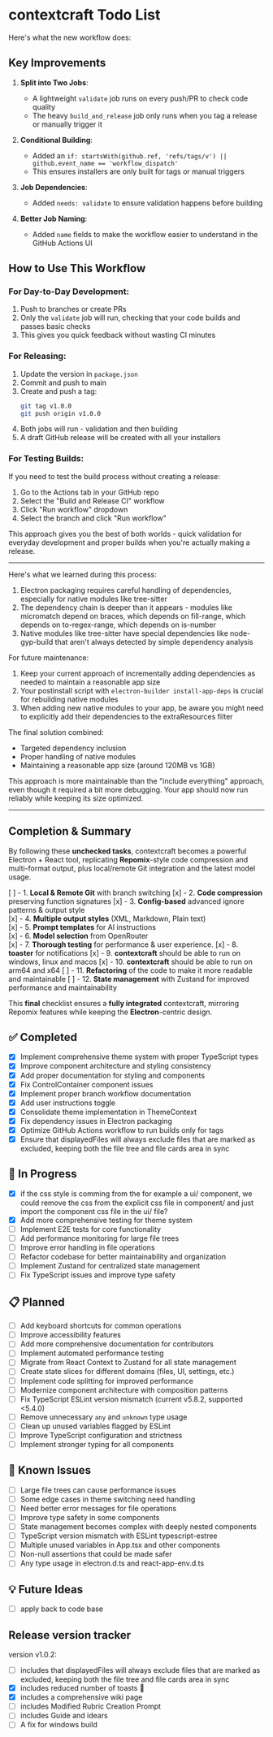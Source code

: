# contextcraft Todo List



Here's what the new workflow does:
## Key Improvements

1. **Split into Two Jobs**:
   - A lightweight `validate` job runs on every push/PR to check code quality
   - The heavy `build_and_release` job only runs when you tag a release or manually trigger it

2. **Conditional Building**:
   - Added an `if: startsWith(github.ref, 'refs/tags/v') || github.event_name == 'workflow_dispatch'` 
   - This ensures installers are only built for tags or manual triggers

3. **Job Dependencies**:
   - Added `needs: validate` to ensure validation happens before building

4. **Better Job Naming**:
   - Added `name` fields to make the workflow easier to understand in the GitHub Actions UI

## How to Use This Workflow

### For Day-to-Day Development:
1. Push to branches or create PRs
2. Only the `validate` job will run, checking that your code builds and passes basic checks
3. This gives you quick feedback without wasting CI minutes

### For Releasing:
1. Update the version in `package.json`
2. Commit and push to main
3. Create and push a tag:
   ```bash
   git tag v1.0.0
   git push origin v1.0.0
   ```
4. Both jobs will run - validation and then building
5. A draft GitHub release will be created with all your installers

### For Testing Builds:
If you need to test the build process without creating a release:
1. Go to the Actions tab in your GitHub repo
2. Select the "Build and Release CI" workflow
3. Click "Run workflow" dropdown
4. Select the branch and click "Run workflow"

This approach gives you the best of both worlds - quick validation for everyday development and proper builds when you're actually making a release.

-----------------

Here's what we learned during this process:

1. Electron packaging requires careful handling of dependencies, especially for native modules like tree-sitter
2. The dependency chain is deeper than it appears - modules like micromatch depend on braces, which depends on fill-range, which depends on to-regex-range, which depends on is-number
3. Native modules like tree-sitter have special dependencies like node-gyp-build that aren't always detected by simple dependency analysis

For future maintenance:

1. Keep your current approach of incrementally adding dependencies as needed to maintain a reasonable app size
2. Your postinstall script with `electron-builder install-app-deps` is crucial for rebuilding native modules
3. When adding new native modules to your app, be aware you might need to explicitly add their dependencies to the extraResources filter

The final solution combined:
- Targeted dependency inclusion
- Proper handling of native modules
- Maintaining a reasonable app size (around 120MB vs 1GB)

This approach is more maintainable than the "include everything" approach, even though it required a bit more debugging. Your app should now run reliably while keeping its size optimized.

--------------------


## **Completion & Summary**
By following these **unchecked tasks**, contextcraft becomes a powerful Electron + React tool, replicating **Repomix**-style code compression and multi-format output, plus local/remote Git integration and the latest model usage. 

[ ] - 1. **Local & Remote Git** with branch switching
[x] - 2. **Code compression** preserving function signatures 
[x] - 3. **Config-based** advanced ignore patterns & output style  
[x] - 4. **Multiple output styles** (XML, Markdown, Plain text)  
[x] - 5. **Prompt templates** for AI instructions  
[x] - 6. **Model selection** from OpenRouter  
[x] - 7. **Thorough testing** for performance & user experience.
[x] - 8. **toaster** for notifications
[x] - 9. **contextcraft** should be able to run on windows, linux and macos
[x] - 10. **contextcraft** should be able to run on arm64 and x64
[ ] - 11. **Refactoring** of the code to make it more readable and maintainable
[ ] - 12. **State management** with Zustand for improved performance and maintainability

This **final** checklist ensures a **fully integrated** contextcraft, mirroring Repomix features while keeping the **Electron**-centric design. 

## ✅ Completed

- [x] Implement comprehensive theme system with proper TypeScript types
- [x] Improve component architecture and styling consistency
- [x] Add proper documentation for styling and components
- [x] Fix ControlContainer component issues
- [x] Implement proper branch workflow documentation
- [x] Add user instructions toggle
- [x] Consolidate theme implementation in ThemeContext
- [x] Fix dependency issues in Electron packaging
- [x] Optimize GitHub Actions workflow to run builds only for tags
- [x] Ensure that displayedFiles will always exclude files that are marked as excluded, keeping both the file tree and file cards area in sync

## 🚀 In Progress

- [x] if the css style is comming from the for example a ui/ component, we could remove the css from the explicit css file in component/ and just import the component css file in the ui/ file? 
- [x] Add more comprehensive testing for theme system
- [ ] Implement E2E tests for core functionality
- [ ] Add performance monitoring for large file trees
- [ ] Improve error handling in file operations
- [ ] Refactor codebase for better maintainability and organization
- [ ] Implement Zustand for centralized state management
- [ ] Fix TypeScript issues and improve type safety

## 📋 Planned

- [ ] Add keyboard shortcuts for common operations
- [ ] Improve accessibility features
- [ ] Add more comprehensive documentation for contributors
- [ ] Implement automated performance testing
- [ ] Migrate from React Context to Zustand for all state management
- [ ] Create state slices for different domains (files, UI, settings, etc.)
- [ ] Implement code splitting for improved performance
- [ ] Modernize component architecture with composition patterns
- [ ] Fix TypeScript ESLint version mismatch (current v5.8.2, supported <5.4.0)
- [ ] Remove unnecessary `any` and `unknown` type usage
- [ ] Clean up unused variables flagged by ESLint
- [ ] Improve TypeScript configuration and strictness
- [ ] Implement stronger typing for all components

## 🐛 Known Issues

- [ ] Large file trees can cause performance issues
- [ ] Some edge cases in theme switching need handling
- [ ] Need better error messages for file operations
- [ ] Improve type safety in some components
- [ ] State management becomes complex with deeply nested components
- [ ] TypeScript version mismatch with ESLint typescript-estree
- [ ] Multiple unused variables in App.tsx and other components
- [ ] Non-null assertions that could be made safer
- [ ] Any type usage in electron.d.ts and react-app-env.d.ts

## 💡 Future Ideas
- [ ] apply back to code base


## Release version tracker 
version v1.0.2:
   - [ ] includes that displayedFiles will always exclude files that are marked as excluded, keeping both the file tree and file cards area in sync 
   - [x] includes reduced number of toasts 🥂
   - [x] includes a comprehensive wiki page 
   - [ ] includes Modified Rubric Creation Prompt 
   - [ ] includes Guide and idears 
   - [ ] A fix for windows build